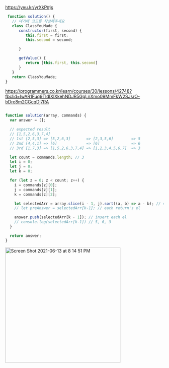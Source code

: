 https://yeu.kr/yrXkP#js
```javascript
 function solution() {
   // 여기에 코드를 작성해주세요
   class ClassYouMade {
      constructor(first, second) {
         this.first = first;
         this.second = second;

      }

      getValue() {
         return [this.first, this.second]
      }
   }
   return ClassYouMade;
}
```

https://programmers.co.kr/learn/courses/30/lessons/42748?fbclid=IwAR1Fuq9TldIXlXkehNDJR5GgLnXmo09MmFkW2SJsrO-bDre8m2CGcqDj7RA
```javascript

function solution(array, commands) {
  var answer = [];

  // expected result
  // [1,5,2,6,3,7,4]
  // 1st [2,5,3] => [5,2,6,3]       => [2,3,5,6]        => 5
  // 2nd [4,4,1] => [6]             => [6]              => 6
  // 3rd [1,7,3] => [1,5,2,6,3,7,4] => [1,2,3,4,5,6,7]  => 3

  let count = commands.length; // 3
  let i = 0;
  let j = 0;
  let k = 0;

  for (let z = 0; z < count; z++) {
    i = commands[z][0];
    j = commands[z][1];
    k = commands[z][2];

    let selectedArr = array.slice(i - 1, j).sort((a, b) => a - b); // sort arr in order
    // let preAnswer = selectedArr[k-1]; // each return's el

    answer.push(selectedArr[k - 1]); // insert each el
    // console.log(selectedArr[k-1]) // 5, 6, 3
  }

  return answer;
}

```
<img width="366" alt="Screen Shot 2021-06-13 at 8 14 51 PM" src="https://user-images.githubusercontent.com/40842018/121804982-12514f00-cc84-11eb-86b6-8e846f32b1c7.png">

